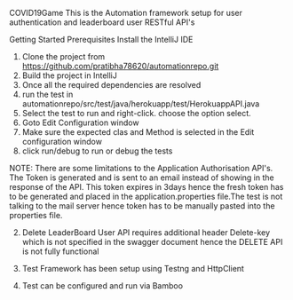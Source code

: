 COVID19Game
This is the Automation framework setup for user authentication and leaderboard user RESTful API's

Getting Started
Prerequisites
Install the IntelliJ IDE

1. Clone the project from https://github.com/pratibha78620/automationrepo.git
2. Build the project in IntelliJ
3. Once all the required dependencies are resolved
4. run the test in automationrepo/src/test/java/herokuapp/test/HerokuappAPI.java
5. Select the test to run and right-click. choose the option select.
6. Goto Edit Configuration window
7. Make sure the expected clas and Method is selected in the Edit configuration window
8. click run/debug to run or debug the tests

NOTE: There are some limitations to the Application Authorisation API's. The Token is generated and is sent to an email
instead of showing in the response of the API. This token expires in 3days hence the fresh token has to be generated and
placed in the application.properties file.The test is not talking to the mail server hence token has to be manually pasted into the properties file.

2. Delete LeaderBoard User API requires additional header Delete-key which is not specified in the swagger document hence
the DELETE API is not fully functional

3. Test Framework has been setup using Testng and HttpClient

4. Test can be configured and run via Bamboo 

